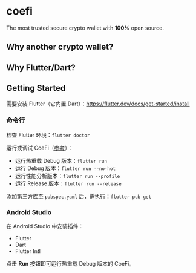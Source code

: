 # coefi

The most trusted secure crypto wallet with **100%** open source.

## Why another crypto wallet?

## Why Flutter/Dart?

## Getting Started

需要安装 Flutter（它内置 Dart）：https://flutter.dev/docs/get-started/install

### 命令行

检查 Flutter 环境：`flutter doctor`

运行或调试 CoeFi（[参考](https://github.com/flutter/flutter/wiki/The-flutter-run-variants)）：
- 运行热重载 Debug 版本：`flutter run`
- 运行 Debug 版本：`flutter run --no-hot`
- 运行性能分析版本：`flutter run --profile`
- 运行 Release 版本：`flutter run --release`

添加第三方库至 `pubspec.yaml` 后，需执行：`flutter pub get`

### Android Studio

在 Android Studio 中安装插件：
- Flutter
- Dart
- Flutter Intl

点击 **Run** 按钮即可运行热重载 Debug 版本的 CoeFi。
